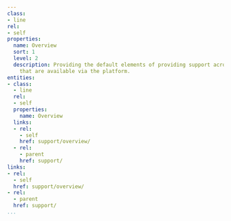 ```yaml
---
class:
- line
rel:
- self
properties:
  name: Overview
  sort: 1
  level: 2
  description: Providing the default elements of providing support across the services
    that are available via the platform.
entities:
- class:
  - line
  rel:
  - self
  properties:
    name: Overview
  links:
  - rel:
    - self
    href: support/overview/
  - rel:
    - parent
    href: support/
links:
- rel:
  - self
  href: support/overview/
- rel:
  - parent
  href: support/
...
```

